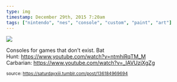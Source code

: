 ```yaml
---
type: img
timestamp: December 29th, 2015 7:20am
tags: ["nintendo", "nes", "console", "custom", "paint", "art"]
---
```

<img src="https://saturdayxiii.github.io/media/136184969694.jpg"/>

Consoles for games that don’t exist.
Bat Hunt: <a href="https://www.youtube.com/watch?v=ntmhiRqTM_M" target="_blank">https://www.youtube.com/watch?v=ntmhiRqTM_M</a>
Carbarian: <a href="https://www.youtube.com/watch?v=_IAVUzjXgZg" target="_blank">https://www.youtube.com/watch?v=_IAVUzjXgZg</a>
 
      
      
  
<small>source: https://saturdayxiii.tumblr.com/post/136184969694</small>